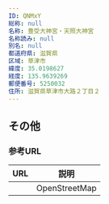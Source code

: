 ```yaml
---
ID: QNMxY
総称: null
名称: 豊受大神宮・天照大神宮
名称読み: null
別名: null
都道府県: 滋賀県
区域: 草津市
緯度: 35.0198627
経度: 135.9639269
郵便番号: 5250032
住所: 滋賀県草津市大路２丁目２
---
```


## その他

### 参考URL

| URL | 説明          |
| --- | ------------- |
|     | OpenStreetMap |
